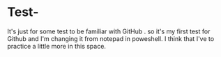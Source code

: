 # Test-
It's just for some test to be familiar with GitHub .
so it's my first test for Github and I'm changing it from notepad in poweshell.
I think that I've to practice a little more in this space.